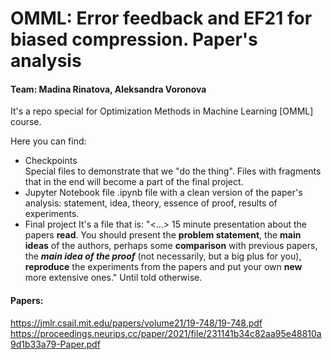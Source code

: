 # OMML: Error feedback and EF21 for biased compression. Paper's analysis
#### Team: Madina Rinatova, Aleksandra Voronova

It's a repo special for Optimization Methods in Machine Learning [OMML] course.

Here you can find:
* Checkpoints <br>
  Special files to demonstrate that we "do the thing". Files with fragments that in the end will become a part of the final project.
* Jupyter Notebook file
  .ipynb file with a clean version of the paper's analysis: statement, idea, theory, essence of proof, results of experiments.
* Final project
  It's a file that is:
  "<...> 15 minute presentation about the papers **read**. You should present the **problem statement**, the **main ideas** of the authors, perhaps some **comparison** with previous papers, the ***main idea of the proof*** (not necessarily, but a big plus for you), **reproduce** the experiments from the papers and put your own **new** more extensive ones."
  Until told otherwise.

#### Papers:<br>
https://jmlr.csail.mit.edu/papers/volume21/19-748/19-748.pdf
https://proceedings.neurips.cc/paper/2021/file/231141b34c82aa95e48810a9d1b33a79-Paper.pdf
